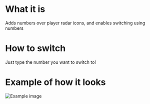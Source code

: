 # What it is
Adds numbers over player radar icons, and enables switching using numbers

# How to switch
Just type the number you want to switch to!

# Example of how it looks

![Example image](https://github.com/dslogget/LethalCompany_PlayerMapNumbers/blob/main/example.png)
